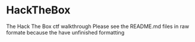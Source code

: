 # HackTheBox
The Hack The Box ctf walkthrough
Please see the README.md files in raw formate because the have unfinished formatting
